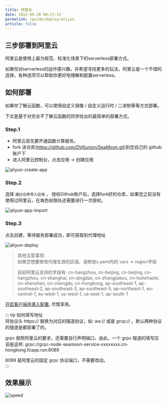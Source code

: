 ```yaml
---
title: 阿里云
date: 2022-09-28 00:27:13
permalink: /guide/deploy/aliyun
article: false
---
```


## 三步部署到阿里云

阿里云是使用上最为规范、标准化场景下的serverless部署方式。

如果你对serverless的运作感兴趣，并希望寻找更多的玩法，阿里云是一个不错的选择，各种选项可以帮助你更好地理解和配置serverless。

## 如何部署

如果你了解云函数，可以使用自定义镜像 / 自定义运行时 / 二进制等等方式部署。

下文是基于对完全不了解云函数的同学给出的最简单的部署方式。

### Step.1

+ 阿里云首先要开通函数计算服务。 
+ fork 该仓库(https://github.com/DVKunion/SeaMoon.git)到您自己的 github 账户下
+ 进入阿里云控制台，点击应用 -> 创建应用

![aliyun-create-app](https://seamoon.oss-cn-hangzhou.aliyuncs.com/66d81e68e1fa4ef9b8aa3775b4957552.png)

### Step.2

选择 `通过仓库导入应用` ， 授权Github账户后，选择fork好的仓库，如果您之前没有使用过阿里云，在角色权限处还需要进行一次授权。

![aliyun-app-import](https://seamoon.oss-cn-hangzhou.aliyuncs.com/d00b5116362d47cdb429f91e48ab2d3a.png)

### Step.3

点击创建，等待服务部署成功，即可获取到代理地址

![aliyun-deploy](https://seamoon.oss-cn-hangzhou.aliyuncs.com/a43730eaa80a4885a5eaee853ff3a781.png)


> 其他注意事项:   
> 如果您想要修改代理生效的区域，请修改s.yaml内的 vars -> region字段   
> 
> 目前阿里云支持的字段有: cn-hangzhou, cn-beijing, cn-beijing, cn-hangzhou, cn-shanghai, cn-qingdao, cn-zhangjiakou, cn-huhehaote, cn-shenzhen, cn-chengdu, cn-hongkong, ap-southeast-1, ap-southeast-2, ap-southeast-3, ap-southeast-5, ap-northeast-1, eu-central-1, eu-west-1, us-west-1, us-east-1, ap-south-1

[开启客户端并填入配置](https://seamoon.dvkunion.cn/guide/client/), 尽情享用。

::: tip 如何填写地址   
将协议头 https:// 替换为对应的隧道协议，如: ws:// 或是 grcp:// 。默认两种协议的隧道是都部署了的。

grpc 按照阿里云的要求，还需要自行声明端口，由此，一个 grpc 隧道的填写应该是这样: grpc://grpc-node-seamoon-service-xxxxxxxx.cn-hongkong.fcapp.run:8089

8089 是阿里云的固定 grpc 协议端口，不需要改动。  
:::

## 效果展示
![speed](https://seamoon.oss-cn-hangzhou.aliyuncs.com/7bfff588795a4e41b488694ad4eb5153.png)